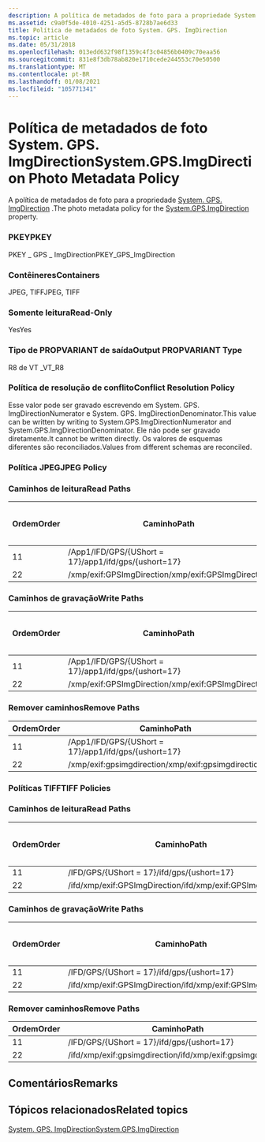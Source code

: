 ```yaml
---
description: A política de metadados de foto para a propriedade System. GPS. ImgDirection.
ms.assetid: c9a0f5de-4010-4251-a5d5-8728b7ae6d33
title: Política de metadados de foto System. GPS. ImgDirection
ms.topic: article
ms.date: 05/31/2018
ms.openlocfilehash: 013edd632f98f1359c4f3c04856b0409c70eaa56
ms.sourcegitcommit: 831e8f3db78ab820e1710cede244553c70e50500
ms.translationtype: MT
ms.contentlocale: pt-BR
ms.lasthandoff: 01/08/2021
ms.locfileid: "105771341"
---
```

# <a name="systemgpsimgdirection-photo-metadata-policy"></a><span data-ttu-id="c8efb-103">Política de metadados de foto System. GPS. ImgDirection</span><span class="sxs-lookup"><span data-stu-id="c8efb-103">System.GPS.ImgDirection Photo Metadata Policy</span></span>

<span data-ttu-id="c8efb-104">A política de metadados de foto para a propriedade [System. GPS. ImgDirection](../properties/props-system-gps-imgdirection.md) .</span><span class="sxs-lookup"><span data-stu-id="c8efb-104">The photo metadata policy for the [System.GPS.ImgDirection](../properties/props-system-gps-imgdirection.md) property.</span></span>

### <a name="pkey"></a><span data-ttu-id="c8efb-105">PKEY</span><span class="sxs-lookup"><span data-stu-id="c8efb-105">PKEY</span></span>

<span data-ttu-id="c8efb-106">PKEY \_ GPS \_ ImgDirection</span><span class="sxs-lookup"><span data-stu-id="c8efb-106">PKEY\_GPS\_ImgDirection</span></span>

### <a name="containers"></a><span data-ttu-id="c8efb-107">Contêineres</span><span class="sxs-lookup"><span data-stu-id="c8efb-107">Containers</span></span>

<span data-ttu-id="c8efb-108">JPEG, TIFF</span><span class="sxs-lookup"><span data-stu-id="c8efb-108">JPEG, TIFF</span></span>

### <a name="read-only"></a><span data-ttu-id="c8efb-109">Somente leitura</span><span class="sxs-lookup"><span data-stu-id="c8efb-109">Read-Only</span></span>

<span data-ttu-id="c8efb-110">Yes</span><span class="sxs-lookup"><span data-stu-id="c8efb-110">Yes</span></span>

### <a name="output-propvariant-type"></a><span data-ttu-id="c8efb-111">Tipo de PROPVARIANT de saída</span><span class="sxs-lookup"><span data-stu-id="c8efb-111">Output PROPVARIANT Type</span></span>

<span data-ttu-id="c8efb-112">R8 de VT \_</span><span class="sxs-lookup"><span data-stu-id="c8efb-112">VT\_R8</span></span>

### <a name="conflict-resolution-policy"></a><span data-ttu-id="c8efb-113">Política de resolução de conflito</span><span class="sxs-lookup"><span data-stu-id="c8efb-113">Conflict Resolution Policy</span></span>

<span data-ttu-id="c8efb-114">Esse valor pode ser gravado escrevendo em System. GPS. ImgDirectionNumerator e System. GPS. ImgDirectionDenominator.</span><span class="sxs-lookup"><span data-stu-id="c8efb-114">This value can be written by writing to System.GPS.ImgDirectionNumerator and System.GPS.ImgDirectionDenominator.</span></span> <span data-ttu-id="c8efb-115">Ele não pode ser gravado diretamente.</span><span class="sxs-lookup"><span data-stu-id="c8efb-115">It cannot be written directly.</span></span> <span data-ttu-id="c8efb-116">Os valores de esquemas diferentes são reconciliados.</span><span class="sxs-lookup"><span data-stu-id="c8efb-116">Values from different schemas are reconciled.</span></span>

### <a name="jpeg-policy"></a><span data-ttu-id="c8efb-117">Política JPEG</span><span class="sxs-lookup"><span data-stu-id="c8efb-117">JPEG Policy</span></span>

### <a name="read-paths"></a><span data-ttu-id="c8efb-118">Caminhos de leitura</span><span class="sxs-lookup"><span data-stu-id="c8efb-118">Read Paths</span></span>



| <span data-ttu-id="c8efb-119">Ordem</span><span class="sxs-lookup"><span data-stu-id="c8efb-119">Order</span></span> | <span data-ttu-id="c8efb-120">Caminho</span><span class="sxs-lookup"><span data-stu-id="c8efb-120">Path</span></span>                      | <span data-ttu-id="c8efb-121">Formato de disco</span><span class="sxs-lookup"><span data-stu-id="c8efb-121">Disk Format</span></span> |
|-------|---------------------------|-------------|
| <span data-ttu-id="c8efb-122">1</span><span class="sxs-lookup"><span data-stu-id="c8efb-122">1</span></span>     | <span data-ttu-id="c8efb-123">/App1/IFD/GPS/{UShort = 17}</span><span class="sxs-lookup"><span data-stu-id="c8efb-123">/app1/ifd/gps/{ushort=17}</span></span> |             |
| <span data-ttu-id="c8efb-124">2</span><span class="sxs-lookup"><span data-stu-id="c8efb-124">2</span></span>     | <span data-ttu-id="c8efb-125">/xmp/exif:GPSImgDirection</span><span class="sxs-lookup"><span data-stu-id="c8efb-125">/xmp/exif:GPSImgDirection</span></span> |             |



 

### <a name="write-paths"></a><span data-ttu-id="c8efb-126">Caminhos de gravação</span><span class="sxs-lookup"><span data-stu-id="c8efb-126">Write Paths</span></span>



| <span data-ttu-id="c8efb-127">Ordem</span><span class="sxs-lookup"><span data-stu-id="c8efb-127">Order</span></span> | <span data-ttu-id="c8efb-128">Caminho</span><span class="sxs-lookup"><span data-stu-id="c8efb-128">Path</span></span>                      | <span data-ttu-id="c8efb-129">Formato de disco</span><span class="sxs-lookup"><span data-stu-id="c8efb-129">Disk Format</span></span> |
|-------|---------------------------|-------------|
| <span data-ttu-id="c8efb-130">1</span><span class="sxs-lookup"><span data-stu-id="c8efb-130">1</span></span>     | <span data-ttu-id="c8efb-131">/App1/IFD/GPS/{UShort = 17}</span><span class="sxs-lookup"><span data-stu-id="c8efb-131">/app1/ifd/gps/{ushort=17}</span></span> |             |
| <span data-ttu-id="c8efb-132">2</span><span class="sxs-lookup"><span data-stu-id="c8efb-132">2</span></span>     | <span data-ttu-id="c8efb-133">/xmp/exif:GPSImgDirection</span><span class="sxs-lookup"><span data-stu-id="c8efb-133">/xmp/exif:GPSImgDirection</span></span> |             |



 

### <a name="remove-paths"></a><span data-ttu-id="c8efb-134">Remover caminhos</span><span class="sxs-lookup"><span data-stu-id="c8efb-134">Remove Paths</span></span>



| <span data-ttu-id="c8efb-135">Ordem</span><span class="sxs-lookup"><span data-stu-id="c8efb-135">Order</span></span> | <span data-ttu-id="c8efb-136">Caminho</span><span class="sxs-lookup"><span data-stu-id="c8efb-136">Path</span></span>                      |
|-------|---------------------------|
| <span data-ttu-id="c8efb-137">1</span><span class="sxs-lookup"><span data-stu-id="c8efb-137">1</span></span>     | <span data-ttu-id="c8efb-138">/App1/IFD/GPS/{UShort = 17}</span><span class="sxs-lookup"><span data-stu-id="c8efb-138">/app1/ifd/gps/{ushort=17}</span></span> |
| <span data-ttu-id="c8efb-139">2</span><span class="sxs-lookup"><span data-stu-id="c8efb-139">2</span></span>     | <span data-ttu-id="c8efb-140">/xmp/exif:gpsimgdirection</span><span class="sxs-lookup"><span data-stu-id="c8efb-140">/xmp/exif:gpsimgdirection</span></span> |



 

### <a name="tiff-policies"></a><span data-ttu-id="c8efb-141">Políticas TIFF</span><span class="sxs-lookup"><span data-stu-id="c8efb-141">TIFF Policies</span></span>

### <a name="read-paths"></a><span data-ttu-id="c8efb-142">Caminhos de leitura</span><span class="sxs-lookup"><span data-stu-id="c8efb-142">Read Paths</span></span>



| <span data-ttu-id="c8efb-143">Ordem</span><span class="sxs-lookup"><span data-stu-id="c8efb-143">Order</span></span> | <span data-ttu-id="c8efb-144">Caminho</span><span class="sxs-lookup"><span data-stu-id="c8efb-144">Path</span></span>                          | <span data-ttu-id="c8efb-145">Formato de disco</span><span class="sxs-lookup"><span data-stu-id="c8efb-145">Disk Format</span></span> |
|-------|-------------------------------|-------------|
| <span data-ttu-id="c8efb-146">1</span><span class="sxs-lookup"><span data-stu-id="c8efb-146">1</span></span>     | <span data-ttu-id="c8efb-147">/IFD/GPS/{UShort = 17}</span><span class="sxs-lookup"><span data-stu-id="c8efb-147">/ifd/gps/{ushort=17}</span></span>          |             |
| <span data-ttu-id="c8efb-148">2</span><span class="sxs-lookup"><span data-stu-id="c8efb-148">2</span></span>     | <span data-ttu-id="c8efb-149">/ifd/xmp/exif:GPSImgDirection</span><span class="sxs-lookup"><span data-stu-id="c8efb-149">/ifd/xmp/exif:GPSImgDirection</span></span> |             |



 

### <a name="write-paths"></a><span data-ttu-id="c8efb-150">Caminhos de gravação</span><span class="sxs-lookup"><span data-stu-id="c8efb-150">Write Paths</span></span>



| <span data-ttu-id="c8efb-151">Ordem</span><span class="sxs-lookup"><span data-stu-id="c8efb-151">Order</span></span> | <span data-ttu-id="c8efb-152">Caminho</span><span class="sxs-lookup"><span data-stu-id="c8efb-152">Path</span></span>                          | <span data-ttu-id="c8efb-153">Formato de disco</span><span class="sxs-lookup"><span data-stu-id="c8efb-153">Disk Format</span></span> |
|-------|-------------------------------|-------------|
| <span data-ttu-id="c8efb-154">1</span><span class="sxs-lookup"><span data-stu-id="c8efb-154">1</span></span>     | <span data-ttu-id="c8efb-155">/IFD/GPS/{UShort = 17}</span><span class="sxs-lookup"><span data-stu-id="c8efb-155">/ifd/gps/{ushort=17}</span></span>          |             |
| <span data-ttu-id="c8efb-156">2</span><span class="sxs-lookup"><span data-stu-id="c8efb-156">2</span></span>     | <span data-ttu-id="c8efb-157">/ifd/xmp/exif:GPSImgDirection</span><span class="sxs-lookup"><span data-stu-id="c8efb-157">/ifd/xmp/exif:GPSImgDirection</span></span> |             |



 

### <a name="remove-paths"></a><span data-ttu-id="c8efb-158">Remover caminhos</span><span class="sxs-lookup"><span data-stu-id="c8efb-158">Remove Paths</span></span>



| <span data-ttu-id="c8efb-159">Ordem</span><span class="sxs-lookup"><span data-stu-id="c8efb-159">Order</span></span> | <span data-ttu-id="c8efb-160">Caminho</span><span class="sxs-lookup"><span data-stu-id="c8efb-160">Path</span></span>                          |
|-------|-------------------------------|
| <span data-ttu-id="c8efb-161">1</span><span class="sxs-lookup"><span data-stu-id="c8efb-161">1</span></span>     | <span data-ttu-id="c8efb-162">/IFD/GPS/{UShort = 17}</span><span class="sxs-lookup"><span data-stu-id="c8efb-162">/ifd/gps/{ushort=17}</span></span>          |
| <span data-ttu-id="c8efb-163">2</span><span class="sxs-lookup"><span data-stu-id="c8efb-163">2</span></span>     | <span data-ttu-id="c8efb-164">/ifd/xmp/exif:gpsimgdirection</span><span class="sxs-lookup"><span data-stu-id="c8efb-164">/ifd/xmp/exif:gpsimgdirection</span></span> |



 

## <a name="remarks"></a><span data-ttu-id="c8efb-165">Comentários</span><span class="sxs-lookup"><span data-stu-id="c8efb-165">Remarks</span></span>

## <a name="related-topics"></a><span data-ttu-id="c8efb-166">Tópicos relacionados</span><span class="sxs-lookup"><span data-stu-id="c8efb-166">Related topics</span></span>

<dl> <dt>

[<span data-ttu-id="c8efb-167">System. GPS. ImgDirection</span><span class="sxs-lookup"><span data-stu-id="c8efb-167">System.GPS.ImgDirection</span></span>](../properties/props-system-gps-imgdirection.md)
</dt> </dl>

 

 
